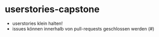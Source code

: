 # userstories-capstone

- userstories klein halten!
- issues können innerhalb von pull-requests geschlossen werden (#)
